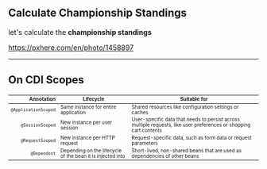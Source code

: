 <!-- .slide: data-background="img/background/binary-code.jpg" data-background-color="black" data-background-opacity="0.2" -->

## Calculate Championship Standings

let's calculate the **championship standings**

<https://pxhere.com/en/photo/1458897> <!-- .element: class="attribution" -->

---

## On CDI Scopes

<table style="font-size: 70%">
  <thead>
    <tr>
      <th style="text-align: right">Annotation</th>
      <th>Lifecycle</th>
      <th>Suitable for</th>
    </tr>
  </thead>
  <tbody>
    <tr class="fragment fade-in-then-semi-out">
      <td style="text-align: right"><code>@ApplicationScoped</code></td>
      <td>Same instance for entire application</td>
      <td>Shared resources like configuration settings or caches</td>
    </tr>
    <tr class="fragment fade-in-then-semi-out">
      <td style="text-align: right"><code>@SessionScoped</code></td>
      <td>New instance per user session</td>
      <td>User-specific data that needs to persist across multiple requests, like user preferences or shopping cart contents</td>
    </tr>
    <tr class="fragment fade-in-then-semi-out">
      <td style="text-align: right"><code>@RequestScoped</code></td>
      <td>New instance per HTTP request</td>
      <td>Request-specific data, such as form data or request parameters</td>
    </tr>
    <tr class="fragment">
      <td style="text-align: right"><code>@Dependent</code></td>
      <td>Depending on the lifecycle of the bean it is injected into</td>
      <td>Short-lived, non-shared beans that are used as dependencies of other beans</td>
    </tr>
  </tbody>
</table>
